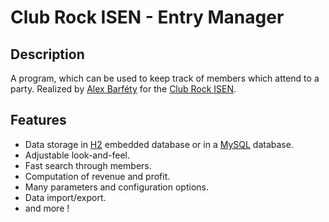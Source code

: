 Club Rock ISEN - Entry Manager
===========
Description
-------
A program, which can be used to keep track of members which attend to a party.
Realized by [Alex Barféty](https://github.com/AlexRNL) for the [Club Rock ISEN](http://www.clubrockisen.org/).

Features
-------
 * Data storage in [H2](http://www.h2database.com/html/main.html) embedded database or in a [MySQL](http://www.mysql.com/) database.
 * Adjustable look-and-feel.
 * Fast search through members.
 * Computation of revenue and profit.
 * Many parameters and configuration options.
 * Data import/export.
 * and more !
